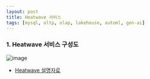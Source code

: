 ```yaml
---
layout: post
title: Heatwave 서비스
tags: [mysql, oltp, olap, lakehouse, automl, gen-ai]
---
```



### 1. Heatwave 서비스 구성도
![image](https://github.com/user-attachments/assets/d203b777-8397-41bc-81f6-e923e9771aed)

- [Heatwave 설명자료](files/HeatWave_소개.pdf)

